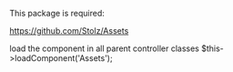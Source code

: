 This package is required:

https://github.com/Stolz/Assets

load the component in all parent controller classes
$this->loadComponent('Assets');

